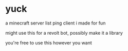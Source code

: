 # yuck
a minecraft server list ping client i made for fun

might use this for a revolt bot, possibly make it a library

you're free to use this however you want